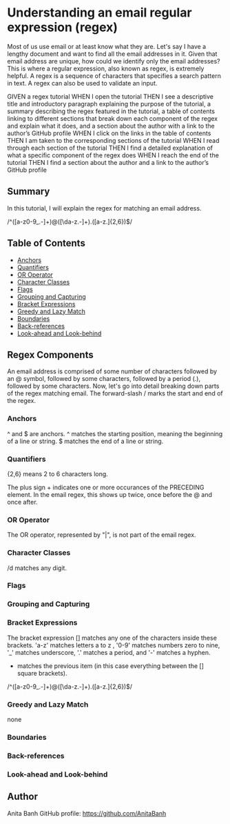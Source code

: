# Understanding an email regular expression (regex)

Most of us use email or at least know what they are. Let's say I have a lengthy document and want to find all the email addresses in it. Given that email address are unique, how could we identify only the email addresses? 
This is where a regular expression, also known as regex, is extremely helpful.  A regex is a sequence of characters that specifies a search pattern in text. 
A regex can also be used to validate an input.

GIVEN a regex tutorial
WHEN I open the tutorial
THEN I see a descriptive title and introductory paragraph explaining the purpose of the tutorial, a summary describing the regex featured in the tutorial, a table of contents linking to different sections that break down each component of the regex and explain what it does, and a section about the author with a link to the author’s GitHub profile
WHEN I click on the links in the table of contents
THEN I am taken to the corresponding sections of the tutorial
WHEN I read through each section of the tutorial
THEN I find a detailed explanation of what a specific component of the regex does
WHEN I reach the end of the tutorial
THEN I find a section about the author and a link to the author’s GitHub profile

## Summary

In this tutorial, I will explain the regex for matching an email address.

/^([a-z0-9_\.-]+)@([\da-z\.-]+)\.([a-z\.]{2,6})$/

## Table of Contents

- [Anchors](#anchors)
- [Quantifiers](#quantifiers)
- [OR Operator](#or-operator)
- [Character Classes](#character-classes)
- [Flags](#flags)
- [Grouping and Capturing](#grouping-and-capturing)
- [Bracket Expressions](#bracket-expressions)
- [Greedy and Lazy Match](#greedy-and-lazy-match)
- [Boundaries](#boundaries)
- [Back-references](#back-references)
- [Look-ahead and Look-behind](#look-ahead-and-look-behind)

## Regex Components
An email address is comprised of some number of characters followed by an @ symbol, followed by some characters, followed by a period (.), followed by some characters. Now, let's go into detail breaking down parts of the regex matching email.
The forward-slash / marks the start and end of the regex.


### Anchors
^ and $ are anchors. 
^ matches the starting position, meaning the beginning of a line or string. 
$ matches the end of a line or string.

### Quantifiers

{2,6} means 2 to 6 characters long.

The plus sign + indicates one or more occurances of the PRECEDING element. In the email regex, this shows up twice, once before the @ and once after. 

### OR Operator

The OR operator, represented by "|", is not part of the email regex.

### Character Classes
/d matches any digit.
### Flags

### Grouping and Capturing

### Bracket Expressions
The bracket expression [] matches any one of the characters inside these brackets.  'a-z' matches letters a to z , '0-9' matches numbers zero to nine, '_' matches underscore, '\.' matches a period, and '-' matches a hyphen. 

+ matches the previous item (in this case everything between the [] square brackets). 



/^([a-z0-9_\.-]+)@([\da-z\.-]+)\.([a-z\.]{2,6})$/

### Greedy and Lazy Match
none
### Boundaries

### Back-references

### Look-ahead and Look-behind

## Author

Anita Banh
GitHub profile: https://github.com/AnitaBanh
